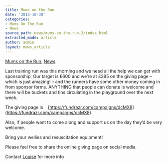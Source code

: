 ```yaml
---
title: Mums on the Run
date: '2013-10-30'
categories:
- Mums On The Run
- News
source_path: news/mums-on-the-run-3/index.html
extracted_mode: article
author: admin
layout: news_article
---
```

[Mums on the Run](category/mums-on-the-run/), [News](/news/)

Last training run was this morning and we need all the help we can get with sponsorship. Our target is £600 and we’re at £395 on the giving page – which is just amazing! – and the runners have some other money coming in from sponsor forms. ANYTHING that people can donate is welcome and there will be buckets and tins circulating in the playground over the next week.

The giving page is &nbsp; &nbsp;[https://fundrazr.com/campaigns/dcMX8](https://fundrazr.com/campaigns/dcMX8)

Also, if people want to come along and support us on the day they’d be very welcome.

Bring your wellies and resuscitation equipment!

Please feel free to share the online giving page on social media.

Contact&nbsp;[Louise](mailto:scottishchick72@hotmail.com)&nbsp;for more info
